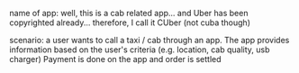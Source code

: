 name of app:
well, this is a cab related app... and Uber has been copyrighted already... therefore, I call it CUber (not cuba though)

scenario:
a user wants to call a taxi / cab through an app.
The app provides information based on the user's criteria (e.g. location, cab quality, usb charger)
Payment is done on the app and order is settled
